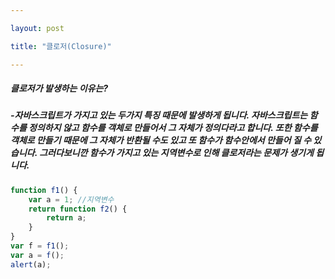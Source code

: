 ```yaml
---

layout: post

title: "클로저(Closure)"

---
```

##### 클로저가 발생하는 이유는? 
##### -자바스크립트가 가지고 있는 두가지 특징 때문에 발생하게 됩니다. 자바스크립트는 함수를 정의하지 않고 함수를 객체로 만들어서 그 자체가 정의다라고 합니다. 또한 함수를 객체로 만들기 때문에 그 자체가 반환될 수도 있고 또 함수가 함수안에서 만들어 질 수 있습니다. 그러다보니깐 함수가 가지고 있는 지역변수로 인해 클로저라는 문제가 생기게 됩니다.
```javascript
function f1() {
    var a = 1; //지역변수
    return function f2() {
        return a;  
    }
}
var f = f1();
var a = f();
alert(a);
```
